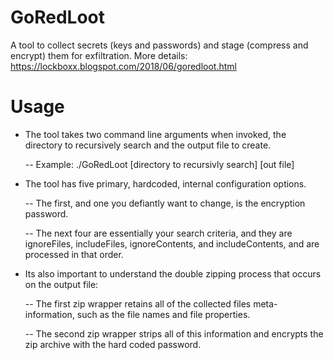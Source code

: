 # GoRedLoot

A tool to collect secrets (keys and passwords) and stage (compress and encrypt) them for exfiltration.
More details: https://lockboxx.blogspot.com/2018/06/goredloot.html

# Usage

- The tool takes two command line arguments when invoked, the directory to recursively search and the output file to create. 

  -- Example: ./GoRedLoot [directory to recursivly search] [out file]

- The tool has five primary, hardcoded, internal configuration options. 

  -- The first, and one you defiantly want to change, is the encryption password. 

  -- The next four are essentially your search criteria, and they are ignoreFiles, includeFiles, ignoreContents, and includeContents, and are processed in that order. 

- Its also important to understand the double zipping process that occurs on the output file: 

  -- The first zip wrapper retains all of the collected files meta-information, such as the file names and file properties. 

  -- The second zip wrapper strips all of this information and encrypts the zip archive with the hard coded password.

